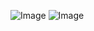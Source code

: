 ![Image](https://github.com/user-attachments/assets/c07861cc-c542-4aed-9f44-039913fdf9e6)
![Image](https://github.com/user-attachments/assets/783a61c3-c2af-47cf-bb58-b0e6b33fc13b)


